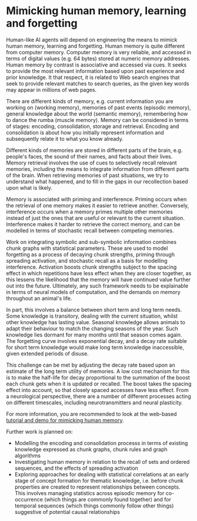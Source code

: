 # Mimicking human memory, learning and forgetting
Human-like AI agents will depend on engineering the means to mimick human memory, learning and forgetting. Human memory is quite different from computer memory. Computer memory is very reliable, and accessed in terms of digital values (e.g. 64 bytes) stored at numeric
memory addresses. Human memory by contrast is associative and accessed via cues. It seeks to provide the most relevant information based upon past experience and prior knowledge. It that respect, it is related to Web search engines that seek to provide relevant matches to search queries, as the given key words may appear in millions of web pages.

There are different kinds of memory, e.g. current information you are working on (working memory), memories of past events (episodic memory), general knowledge about the world (semantic memory), remembering how to dance the rumba (muscle memory). Memory can be considered in terms of stages: encoding, consolidation, storage and retrieval. Encoding and consolidation is about how you initially represent information and subsequently relate it to what you know already.

Different kinds of memories are stored in different parts of the brain, e.g. people's faces, the sound of their names, and facts about their lives. Memory retrieval involves the use of cues to selectively recall relevant memories, including the means to integrate information from different parts of the brain. When retrieving memories of past situations, we try to understand what happened, and to fill in the gaps in our recollection based upon what is likely.

Memory is associated with priming and interference. Priming occurs when the retrieval of one memory makes it easier to retrieve another. Conversely, interference occurs when a memory primes multiple other memories instead of just the ones that are useful or relevant to the current situation. Interference makes it harder to retrieve the correct memory, and can be modelled in terms of stochastic recall between competing memories.

Work on integrating symbolic and sub-symbolic information combines chunk graphs with statistical parameters. These are used to model forgetting as a process of decaying chunk strengths, priming through spreading activation, and stochastic recall as a basis for modelling interference. Activation boosts chunk strengths subject to the spacing effect in which repetitions have less effect when they are closer together, as this lessens the likelihood that the memory will have continued value further out into the future. Ultimately, any such framework needs to be explainable in terms of neural models of computation, and the demands on memory throughout an animal's life.

In part, this involves a balance between short term and long term needs. Some knowledge is transitory, dealing with the current situation, whilst other knowledge has lasting value. Seasonal knowledge allows animals to adapt their behaviour to match the changing seasons of the year. Such knowledge lies dormant for many months until that season comes again. The forgetting curve involves exponential decay, and a decay rate suitable for short term knowledge would make long term knowledge inaccessible, given extended periods of disuse.

This challenge can be met by adjusting the decay rate based upon an estimate of the long term utility of memories. A low cost mechanism for this is to make the half-life for decay proportional to the summation of the boost each chunk gets when it is updated or recalled.  The boost takes the spacing effect into account, so that closely spaced accesses have less effect. From a neurological perspective, there are a number of different processes acting on different timescales, including neurotransmitters and neural plasticity.

For more information, you are recommended to look at the web-based [tutorial and demo for mimicking human memory](https://www.w3.org/Data/demos/chunks/memory/).

Further work is planned on:

* Modelling the encoding and consolidation processs in terms of existing knowledge expressed as chunk graphs, chunk rules and graph algorithms
* Investigating human memory in relation to the recall of sets and ordered sequences, and the effects of spreading activation
* Exploring approaches for dealing with statistical correlations at an early stage of concept formation for thematic knowledge, i.e. before chunk properties are created to represent relationships between concepts. This involves managing statistics across episodic memory for co-occurrence (which things are commonly found together) and for temporal sequences (which things commonly follow other things) suggestive of potential causal relationships

